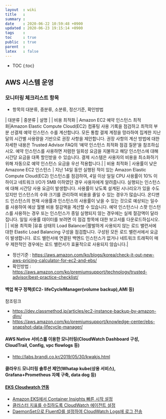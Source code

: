 ```yaml
---
layout  : wiki
title   : 
summary : 
date    : 2020-06-22 10:59:48 +0900
updated : 2020-06-23 19:15:14 +0900
tags    : 
toc     : true
public  : true
parent  : 
latex   : false
---
```

* TOC
{:toc}

## AWS 시스템 운영

### 모니터링 체크리스트 항목

- 항목의 대분류, 중분류, 소분류, 정산기준, 확인방법

| 대분류 | 중분류 | 설명 |
| 비용 최적화 | Amazon EC2 예약 인스턴스 최적화|Amazon Elastic Compute Cloud(EC2) 컴퓨팅 사용 기록을 점검하고 최적의 부분 선결제 예약 인스턴스 수를 계산합니다. 모든 통합 결제 계정을 망라하여 집계한 지난달의 시간별 사용량을 기반으로 권장 사항을 제안합니다. 권장 사항의 계산 방법에 대한 자세한 내용은 Trusted Advisor FAQ의 ‘예약 인스턴스 최적화 점검 질문’을 참조하십시오. 예약 인스턴스를 사용하면 저렴한 일회성 요금을 지불하고 해당 인스턴스에 대해 시간당 요금을 대폭 할인받을 수 있습니다. 결제 시스템은 사용자의 비용을 최소화하기 위해 자동으로 예약 인스턴스 요금을 우선 적용합니다.|
| 비용 최적화 | 사용률이 낮은 Amazone EC2 인스턴스 | 지난 14일 동안 실행된 적이 있는 Amazon Elastic Compute Cloud(EC2) 인스턴스를 점검하여, 4일 이상 일일 CPU 사용률이 10% 이하이고 네트워크 I/O가 5MB 이하였던 경우 사용자에게 알려줍니다. 실행되는 인스턴스에 대해 시간당 사용 요금이 발생합니다. 사용률이 낮도록 설계된 시나리오가 있을 수도 있지만 인스턴스의 수와 크기를 관리하여 비용을 줄일 수 있는 경우가 많습니다. 온디맨드 인스턴스의 현재 사용률과 인스턴스의 사용률이 낮을 수 있는 것으로 예상되는 일수를 사용하여 예상 월별 비용 절감액을 계산할 수 있습니다. 예약 인스턴스나 스팟 인스턴스를 사용하는 경우 또는 인스턴스가 종일 실행되지 않는 경우에는 실제 절감액이 달라집니다. 일일 사용률 데이터를 보려면 이 점검 항목에 대한 보고서를 다운로드하십시오. |
| 비용 최적화 |유휴 상태의 Load Balancer|활발하게 사용되지 않는 로드 밸런서에 대한 Elastic Load Balancing 구성을 점검합니다. 구성된 모든 로드 밸런서에서 요금이 발생합니다. 로드 밸런서에 연결된 백엔드 인스턴스가 없거나 네트워크 트래픽이 매우 제한적인 경우에는 로드 밸런서가 효율적으로 사용되지 않습니다.|


- 정산기준 : https://aws.amazon.com/ko/blogs/korea/check-it-out-new-aws-pricing-calculator-for-ec2-and-ebs/ 
- 확인방법 : https://aws.amazon.com/ko/premiumsupport/technology/trusted-advisor/best-practice-checklist/ 

#### 백업 복구 정책(EC2- lifeCycleManager(volume backup),AMI 등)

참조링크
- https://dev.classmethod.jp/articles/ec2-instance-backup-by-amazon-dlm/
- https://aws.amazon.com/ko/premiumsupport/knowledge-center/ebs-snapshot-data-lifecycle-manager/

#### AWS Native 서비스를 이용한 모니터링(CloudWatch Dashboard 구성, CloudTrail, Config, vpc flowlogs 등)

- http://labs.brandi.co.kr/2019/05/30/kwakjs.html

#### 클라우드 모니터링 솔루션 제안(Whatap kube(상용 서비스), Grafana+Prometheus 자체 구축, data dog 등)





#### [EKS Cloudwatch 연동](https://aws-diary.tistory.com/57?category=753092)


- [Amazon EKS에서 Container Insights 빠른 시작 설정](https://docs.aws.amazon.com/ko_kr/AmazonCloudWatch/latest/monitoring/Container-Insights-setup-EKS-quickstart.html)
- [클러스터 지표를 수집하도록 CloudWatch 에이전트 설정](https://docs.aws.amazon.com/ko_kr/AmazonCloudWatch/latest/monitoring/Container-Insights-setup-metrics.html)
- [DaemonSet으로 FluentD를 설정하여 CloudWatch Logs에 로그 전송](https://docs.aws.amazon.com/ko_kr/AmazonCloudWatch/latest/monitoring/Container-Insights-setup-logs.html)

